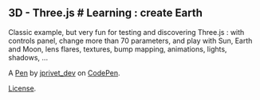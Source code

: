 3D - Three.js # Learning : create Earth
---------------------------------------
Classic example, but very fun for testing and discovering Three.js : with controls panel, change more than 70 parameters, and play with Sun, Earth and Moon, lens flares, textures, bump mapping, animations, lights, shadows, ...

A [Pen](http://codepen.io/jprivet_dev/pen/QGaNdv) by [jprivet_dev](http://codepen.io/jprivet_dev) on [CodePen](http://codepen.io/).

[License](http://codepen.io/jprivet_dev/pen/QGaNdv/license).
